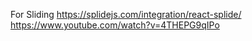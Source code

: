 For Sliding 
https://splidejs.com/integration/react-splide/
https://www.youtube.com/watch?v=4THEPG9qIPo

